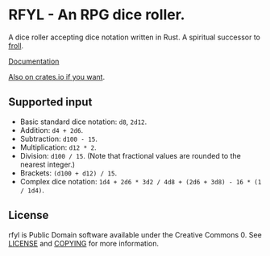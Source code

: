 # RFYL - An RPG dice roller.

A dice roller accepting dice notation written in Rust. A spiritual successor to [froll](https://github.com/trnglina/froll).

[Documentation](https://trnglina.org/doc/rfyl)

[Also on crates.io if you want](https://crates.io/crates/rfyl).

## Supported input

- Basic standard dice notation: `d8`, `2d12`.
- Addition: `d4 + 2d6`.
- Subtraction: `d100 - 15`.
- Multiplication: `d12 * 2`.
- Division: `d100 / 15`. (Note that fractional values are rounded to the nearest integer.)
- Brackets: `(d100 + d12) / 15`.
- Complex dice notation: `1d4 + 2d6 * 3d2 / 4d8 + (2d6 + 3d8) - 16 * (1 / 1d4)`.

## License

rfyl is Public Domain software available under the Creative Commons 0. See [LICENSE](LICENSE) and [COPYING](COPYING) for more information.
